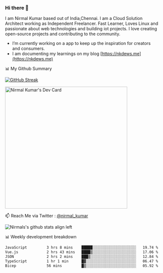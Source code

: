 ### Hi there 👋

 I am Nirmal Kumar based out of India,Chennai. I am a Cloud Solution Architect working as Independent Freelancer. Fast Learner, Loves Linux and passionate about web technologies and building iot projects. I love creating open-source projects and contributing to the community.

- I’m currently working on a app to keep up the inspiration for creators and consumers.
- I am documenting my learnings on my blog [https://nkdews.me](https://nkdews.me)


📊 My Github Summary

[![GitHub Streak](https://github-readme-streak-stats.herokuapp.com?user=nk-gears&theme=dark&hide_border=true&date_format=M%20j%5B%2C%20Y%5D)](https://git.io/streak-stats)

<a href="https://app.daily.dev/nirmal_kumar"><img src="https://api.daily.dev/devcards/a16cfcf02d384b16b41de71ce4d1d811.png?r=8ve" width="400" alt="Nirmal Kumar's Dev Card"/></a>

📫 Reach Me via  Twitter : [@nirmal_kumar](https://twitter.com/nirmal_kumar)

![Nirmals's github stats align left](https://github-readme-stats.vercel.app/api?username=nk-gears&show_icons=true)


📊 Weekly development breakdown

<!--START_SECTION:waka-->

```txt
JavaScript         3 hrs 8 mins    █████░░░░░░░░░░░░░░░░░░░░   19.74 %
Vue.js             2 hrs 43 mins   ████▒░░░░░░░░░░░░░░░░░░░░   17.06 %
JSON               2 hrs 2 mins    ███▒░░░░░░░░░░░░░░░░░░░░░   12.84 %
TypeScript         1 hr 1 min      █▓░░░░░░░░░░░░░░░░░░░░░░░   06.47 %
Bicep              56 mins         █▒░░░░░░░░░░░░░░░░░░░░░░░   05.92 %
```

<!--END_SECTION:waka-->


